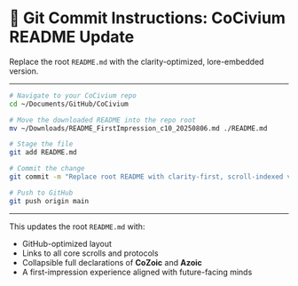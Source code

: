 <!-- status: stub; target: 150+ words -->
<!-- status: stub; target: 150+ words -->
<!-- status: stub; target: 150+ words -->
<!-- status: stub; target: 150+ words -->
<!-- status: stub; target: 150+ words -->
# 📜 Git Commit Instructions: CoCivium README Update

Replace the root `README.md` with the clarity-optimized, lore-embedded version.

---

```bash
# Navigate to your CoCivium repo
cd ~/Documents/GitHub/CoCivium

# Move the downloaded README into the repo root
mv ~/Downloads/README_FirstImpression_c10_20250806.md ./README.md

# Stage the file
git add README.md

# Commit the change
git commit -m "Replace root README with clarity-first, scroll-indexed version (CoZoic + Azoic embedded)"

# Push to GitHub
git push origin main
```

---

This updates the root `README.md` with:
- GitHub-optimized layout
- Links to all core scrolls and protocols
- Collapsible full declarations of **CoZoic** and **Azoic**
- A first-impression experience aligned with future-facing minds

<!-- Filename: commit_civium_readme.md -->






